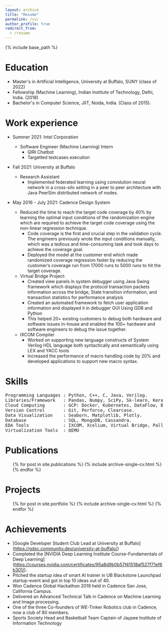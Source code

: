 ```yaml
---
layout: archive
title: "Resume"
permalink: /cv/
author_profile: true
redirect_from:
  - /resume
---
```


{% include base_path %}

Education
======
* Master's in Artificial Intelligence, University at Buffalo, SUNY (class of 2022)
* Fellowship (Machine Learning), Indian Institute of Technology, Delhi, India. (2018)
* Bachelor's in Computer Science, JIIT, Noida, India. (Class of 2015).
&nbsp;

Work experience
======
* Summer 2021: Intel Corporation
  * Software Engineer (Machine Learning) Intern 
    * QIRI Chatbot
    * Targetted testcases execution

* Fall 2021: University at Buffalo
  * Research Assistant
    * Implemented federated learning using convolution neural network in a cross-silo setting in a peer to peer architecture with Java PeerSim distributed network of nodes.

* May 2016 - July 2021: Cadence Design System
  * Reduced the time to reach the target code coverage by 40% by learning the optimal input conditions of the randomization engine which are required to achieve the target code coverage using the non-linear regression technique.
    * Code coverage is the first and crucial step in the validation cycle. The engineers previously wrote the input conditions manually, which was a tedious and time-consuming task and took days to achieve the coverage goal.
    * Deployed the model at the customer end which made randomized coverage regression faster by reducing the customer’s coverage run from 17000 runs to 5000 runs to hit the target coverage.
  * Virtual Bridge Project:
    * Created view panels in system debugger using Java Swing framework which displays the protocol transaction packets information across the bridge, State transition information, and transaction statistics for performance analysis
    * Created an automated framework to fetch user application information and displayed it in debugger GUI Using GDB and Python
    * This helped 20+ existing customers to debug both hardware and software issues in-house and enabled the 100+ hardware and software engineers to debug the issue together.
  * IXCOM Compiler
    * Worked on supporting new language constructs of System Verilog HDL language both syntactically and semantically using LEX and YACC tools
    * Increased the performance of macro handling code by 20% and developed applications to support new macro syntax.
  
Skills
======
<pre>
Programming Languages : Python, C++, C, Java, Verilog.
Libraries/Framework   : Pandas, Numpy, SciPy, Sk-learn, Keras, Spacy, Pytorch, Tensorflow, Jupyter notebooks, Pycharm.
Cloud Computing       : GCP: Docker, Kubernetes, DataFlow, BigQuery, VertexAI.
Version Control       : Git, Perforce, Clearcase.
Data Visualization    : Seaborn, Matplotlib, Plotly.
Database              : SQL, MongoDB, Cassandra.
EDA Tools             : IXCOM, Xcelium, Virtual Bridge, Palladium
Virtualization Tools  : QEMU
</pre>

Publications
======
  <ul>{% for post in site.publications %}
    {% include archive-single-cv.html %}
  {% endfor %}</ul>
  
Projects
======
  <ul>{% for post in site.portfolio %}
    {% include archive-single-cv.html %}
  {% endfor %}</ul>
  
Achievements
======
* [Google Developer Student Club Lead at University at Buffalo] (https://gdsc.community.dev/university-at-buffalo/)
* Completed the [NVIDIA Deep Learning Institute Course-Fundamentals of Deep Learning] (https://courses.nvidia.com/certificates/95a8d9b0b57f41518af527f71ef6b301/). 
* Pitched the startup idea of smart AI trainer in UB Blackstone Launchpad startup-event and got in top 10 ideas out of 40. 
* Won Cadence Global Hackathon 2019 held in Cadence San Jose, California Campus. 
* Delivered an Advanced Technical Talk in Cadence on Machine Learning and Image processing. 
* One of the three Co-founders of WE-Tinker Robotics club in Cadence, now a club of 80 members.
* Sports Society Head and Basketball Team Captain of Jaypee Institute of Information Technology
